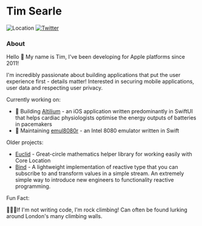 # Tim Searle

![Location](https://img.shields.io/badge/📍%20location-London-brightgreen)
[![Twitter](https://img.shields.io/badge/twitter-@timsearle_-blue.svg?style=flat)](https://twitter.com/timsearle_)

### About

Hello 👋 My name is Tim, I've been developing for Apple platforms since 2011! 

I'm incredibly passionate about building applications that put the user experience first - details matter! Interested in securing mobile applications, user data and respecting user privacy.

Currently working on:

- 🔨 Building [Altilium](https://apps.apple.com/gb/app/altilium/id1560227798) - an iOS application written predominantly in SwiftUI that helps cardiac physiologists optimise the energy outputs of batteries in pacemakers
- 👾 Maintaining [emul8080r](https://github.com/timsearle/emul8080r) - an Intel 8080 emulator written in Swift

Older projects:

- [Euclid](https://github.com/timsearle/euclid) - Great-circle mathematics helper library for working easily with Core Location
- [Bind](https://github.com/karmarama/bind) - A lightweight implementation of reactive type that you can subscribe to and transform values in a simple stream. An extremely simple way to introduce new engineers to functionality reactive programming.

Fun Fact:

🧗🏻‍♂️If I'm not writing code, I'm rock climbing! Can often be found lurking around London's many climbing walls.
